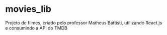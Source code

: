 # movies_lib
 Projeto de filmes, criado pelo professor Matheus Battisti, utilizando React.js e consumindo a API do TMDB

